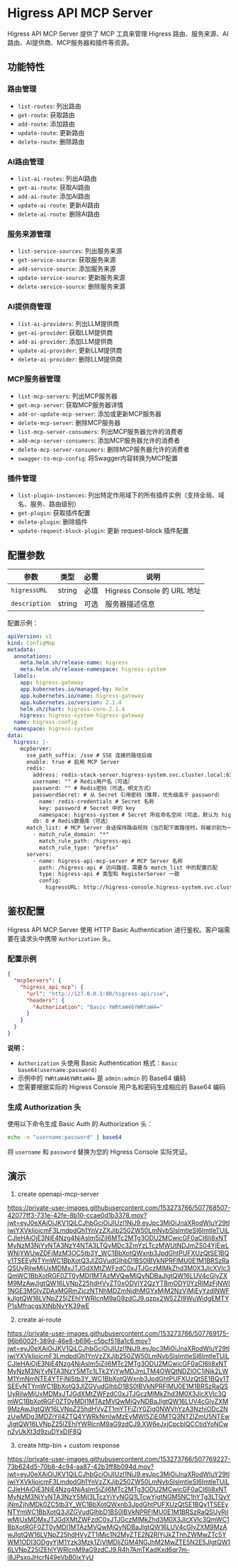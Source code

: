 # Higress API MCP Server

Higress API MCP Server 提供了 MCP 工具来管理 Higress 路由、服务来源、AI路由、AI提供商、MCP服务器和插件等资源。

## 功能特性

### 路由管理
- `list-routes`: 列出路由
- `get-route`: 获取路由
- `add-route`: 添加路由
- `update-route`: 更新路由
- `delete-route`: 删除路由

### AI路由管理
- `list-ai-routes`: 列出AI路由
- `get-ai-route`: 获取AI路由
- `add-ai-route`: 添加AI路由
- `update-ai-route`: 更新AI路由
- `delete-ai-route`: 删除AI路由

### 服务来源管理
- `list-service-sources`: 列出服务来源
- `get-service-source`: 获取服务来源
- `add-service-source`: 添加服务来源
- `update-service-source`: 更新服务来源
- `delete-service-source`: 删除服务来源

### AI提供商管理
- `list-ai-providers`: 列出LLM提供商
- `get-ai-provider`: 获取LLM提供商
- `add-ai-provider`: 添加LLM提供商
- `update-ai-provider`: 更新LLM提供商
- `delete-ai-provider`: 删除LLM提供商

### MCP服务器管理
- `list-mcp-servers`: 列出MCP服务器
- `get-mcp-server`: 获取MCP服务器详情
- `add-or-update-mcp-server`: 添加或更新MCP服务器
- `delete-mcp-server`: 删除MCP服务器
- `list-mcp-server-consumers`: 列出MCP服务器允许的消费者
- `add-mcp-server-consumers`: 添加MCP服务器允许的消费者
- `delete-mcp-server-consumers`: 删除MCP服务器允许的消费者
- `swagger-to-mcp-config`: 将Swagger内容转换为MCP配置

### 插件管理
- `list-plugin-instances`: 列出特定作用域下的所有插件实例（支持全局、域名、服务、路由级别）
- `get-plugin`: 获取插件配置
- `delete-plugin`: 删除插件
- `update-request-block-plugin`: 更新 request-block 插件配置

## 配置参数

| 参数 | 类型 | 必需 | 说明 |
|------|------|------|------|
| `higressURL` | string | 必填 | Higress Console 的 URL 地址 |
| `description` | string | 可选 | 服务器描述信息 |

配置示例：

```yaml
apiVersion: v1
kind: ConfigMap
metadata:
  annotations:
    meta.helm.sh/release-name: higress
    meta.helm.sh/release-namespace: higress-system
  labels:
    app: higress-gateway
    app.kubernetes.io/managed-by: Helm
    app.kubernetes.io/name: higress-gateway
    app.kubernetes.io/version: 2.1.4
    helm.sh/chart: higress-core-2.1.4
    higress: higress-system-higress-gateway
  name: higress-config
  namespace: higress-system
data:
  higress: |-
    mcpServer:
      sse_path_suffix: /sse # SSE 连接的路径后缀
      enable: true # 启用 MCP Server
      redis:
        address: redis-stack-server.higress-system.svc.cluster.local:6379 # Redis服务地址
        username: "" # Redis用户名（可选）
        password: "" # Redis密码（可选，明文方式）
        passwordSecret: # 从 Secret 引用密码（推荐，优先级高于 password）
          name: redis-credentials # Secret 名称
          key: password # Secret 中的 key
          namespace: higress-system # Secret 所在命名空间（可选，默认为 higress-system）
        db: 0 # Redis数据库（可选）
      match_list: # MCP Server 会话保持路由规则（当匹配下面路径时，将被识别为一个 MCP 会话，通过 SSE 等机制进行会话保持）
        - match_rule_domain: "*"
          match_rule_path: /higress-api
          match_rule_type: "prefix"
      servers:
        - name: higress-api-mcp-server # MCP Server 名称
          path: /higress-api # 访问路径，需要与 match_list 中的配置匹配
          type: higress-api # 类型和 RegisterServer 一致
          config:
            higressURL: http://higress-console.higress-system.svc.cluster.local:8080
```

## 鉴权配置

Higress API MCP Server 使用 HTTP Basic Authentication 进行鉴权。客户端需要在请求头中携带 `Authorization` 头。

### 配置示例

```json
{
  "mcpServers": {
    "higress_api_mcp": {
      "url": "http://127.0.0.1:80/higress-api/sse",
      "headers": {
        "Authorization": "Basic YWRtaW46YWRtaW4="
      }
    }
  }
}
```

**说明：**
- `Authorization` 头使用 Basic Authentication 格式：`Basic base64(username:password)`
- 示例中的 `YWRtaW46YWRtaW4=` 是 `admin:admin` 的 Base64 编码
- 您需要根据实际的 Higress Console 用户名和密码生成相应的 Base64 编码

### 生成 Authorization 头

使用以下命令生成 Basic Auth 的 Authorization 头：

```bash
echo -n "username:password" | base64
```

将 `username` 和 `password` 替换为您的 Higress Console 实际凭证。

## 演示

1. create openapi-mcp-server

https://private-user-images.githubusercontent.com/153273766/507768507-42077ff3-731e-42fe-8b10-ccae0d1b3378.mov?jwt=eyJ0eXAiOiJKV1QiLCJhbGciOiJIUzI1NiJ9.eyJpc3MiOiJnaXRodWIuY29tIiwiYXVkIjoicmF3LmdpdGh1YnVzZXJjb250ZW50LmNvbSIsImtleSI6ImtleTUiLCJleHAiOjE3NjE4Nzg4NjAsIm5iZiI6MTc2MTg3ODU2MCwicGF0aCI6Ii8xNTMyNzM3NjYvNTA3NzY4NTA3LTQyMDc3ZmYzLTczMWUtNDJmZS04YjEwLWNjYWUwZDFiMzM3OC5tb3Y_WC1BbXotQWxnb3JpdGhtPUFXUzQtSE1BQy1TSEEyNTYmWC1BbXotQ3JlZGVudGlhbD1BS0lBVkNPRFlMU0E1M1BRSzRaQSUyRjIwMjUxMDMxJTJGdXMtZWFzdC0xJTJGczMlMkZhd3M0X3JlcXVlc3QmWC1BbXotRGF0ZT0yMDI1MTAzMVQwMjQyNDBaJlgtQW16LUV4cGlyZXM9MzAwJlgtQW16LVNpZ25hdHVyZT0xODVlY2QzYTBmODY0YzRlMzFjNWI1NGE3MGIyZDAxMGRmZjczNTNhMDZmNjdhMGYxMjM2NzVjMjEyYzdlNWFkJlgtQW16LVNpZ25lZEhlYWRlcnM9aG9zdCJ9.qzpx2W52Zl9WuWidgEMTYP1sMfrqcgsXtNbNvYK39wE

2. create ai-route

https://private-user-images.githubusercontent.com/153273766/507769175-96b6002f-389d-46e8-b696-c5bcf518a1c6.mov?jwt=eyJ0eXAiOiJKV1QiLCJhbGciOiJIUzI1NiJ9.eyJpc3MiOiJnaXRodWIuY29tIiwiYXVkIjoicmF3LmdpdGh1YnVzZXJjb250ZW50LmNvbSIsImtleSI6ImtleTUiLCJleHAiOjE3NjE4Nzg4NjAsIm5iZiI6MTc2MTg3ODU2MCwicGF0aCI6Ii8xNTMyNzM3NjYvNTA3NzY5MTc1LTk2YjYwMDJmLTM4OWQtNDZlOC1iNjk2LWM1YmNmNTE4YTFjNi5tb3Y_WC1BbXotQWxnb3JpdGhtPUFXUzQtSE1BQy1TSEEyNTYmWC1BbXotQ3JlZGVudGlhbD1BS0lBVkNPRFlMU0E1M1BRSzRaQSUyRjIwMjUxMDMxJTJGdXMtZWFzdC0xJTJGczMlMkZhd3M0X3JlcXVlc3QmWC1BbXotRGF0ZT0yMDI1MTAzMVQwMjQyNDBaJlgtQW16LUV4cGlyZXM9MzAwJlgtQW16LVNpZ25hdHVyZT1mYTFiZjY0Zjg0NWVhYzA3NzhiODc2NzUwMDg3MDZiYjI4ZTQ4YWRkNmIwMzEyMWI5ZjE0MTQ3NTZlZmU5NTEwJlgtQW16LVNpZ25lZEhlYWRlcnM9aG9zdCJ9.XW6eJxjCpcblQCCtidYoNCwn2yUkXt3d9zuDYxDIF8Q

3. create http-bin + custom response

https://private-user-images.githubusercontent.com/153273766/507769227-73b624d5-70b8-4c94-aa87-42b3ff8b094d.mov?jwt=eyJ0eXAiOiJKV1QiLCJhbGciOiJIUzI1NiJ9.eyJpc3MiOiJnaXRodWIuY29tIiwiYXVkIjoicmF3LmdpdGh1YnVzZXJjb250ZW50LmNvbSIsImtleSI6ImtleTUiLCJleHAiOjE3NjE4Nzg4NjAsIm5iZiI6MTc2MTg3ODU2MCwicGF0aCI6Ii8xNTMyNzM3NjYvNTA3NzY5MjI3LTczYjYyNGQ1LTcwYjgtNGM5NC1hYTg3LTQyYjNmZjhiMDk0ZC5tb3Y_WC1BbXotQWxnb3JpdGhtPUFXUzQtSE1BQy1TSEEyNTYmWC1BbXotQ3JlZGVudGlhbD1BS0lBVkNPRFlMU0E1M1BRSzRaQSUyRjIwMjUxMDMxJTJGdXMtZWFzdC0xJTJGczMlMkZhd3M0X3JlcXVlc3QmWC1BbXotRGF0ZT0yMDI1MTAzMVQwMjQyNDBaJlgtQW16LUV4cGlyZXM9MzAwJlgtQW16LVNpZ25hdHVyZT1jMjc1N2MyZTE2N2RlYjJkZThhZWMwZTc5YWM1ODI3ODgyYjM1Yzk3Mzk1ZjVlMDljZGM4NGJhM2MwZTE5N2E5JlgtQW16LVNpZ25lZEhlYWRlcnM9aG9zdCJ9.R4h7AmTKadKxd6qr7m-i8JPsxoJHcrN49eVbB0ixYyU